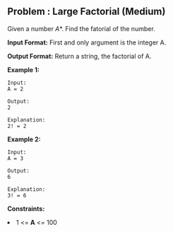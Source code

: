 ## Problem : Large Factorial (Medium)
Given a number *A**. Find the fatorial of the number.

**Input Format:**
First and only argument is the integer A.

**Output Format:**
Return a string, the factorial of A.


**Example 1:**
```
Input:
A = 2

Output:
2

Explanation:
2! = 2 
```

**Example 2:**
```
Input:
A = 3

Output:
6

Explanation:
3! = 6 
```


**Constraints:**
<li>1 <= <b>A</b> <= 100</li>
